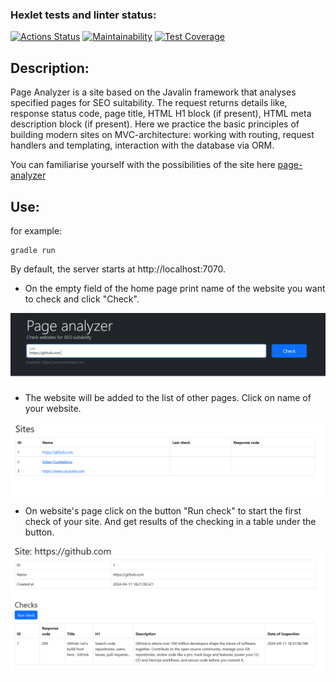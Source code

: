 ### Hexlet tests and linter status:
[![Actions Status](https://github.com/packman1783/java-project-72/actions/workflows/hexlet-check.yml/badge.svg)](https://github.com/packman1783/java-project-72/actions)
[![Maintainability](https://api.codeclimate.com/v1/badges/a3f323ecd3b6c41d92c0/maintainability)](https://codeclimate.com/github/packman1783/java-project-72/maintainability)
[![Test Coverage](https://api.codeclimate.com/v1/badges/a3f323ecd3b6c41d92c0/test_coverage)](https://codeclimate.com/github/packman1783/java-project-72/test_coverage)

## Description:
Page Analyzer is a site based on the Javalin framework that analyses specified pages for SEO suitability. The request returns details like, response status code,
page title, HTML H1 block (if present), HTML meta description block (if present). Here we practice the basic principles of building
modern sites on MVC-architecture: working with routing, request handlers and templating, interaction with the database via ORM.

You can familiarise yourself with the possibilities of the site here [page-analyzer](https://java-project-72-jf6n.onrender.com)

## Use:
for example: 
```
gradle run
```

By default, the server starts at http://localhost:7070.

 - On the empty field of the home page print name of the website you want to check and click "Check".

![img_5.png](img_5.png)

 - The website will be added to the list of other pages. Click on name of your website.

![img_1.png](img_1.png)

 - On website's page click on the button "Run check" to start the first check of your site. And get results of the checking in a table under the button.

![img_12.png](img_12.png)